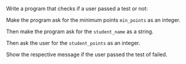 Write a program that checks if a user passed a test or not:

Make the program ask for the minimum points `min_points` as an integer.

Then make the program ask for the `student_name` as a string.

Then ask the user for the `student_points` as an integer.

Show the respective message if the user passed the test of failed.
